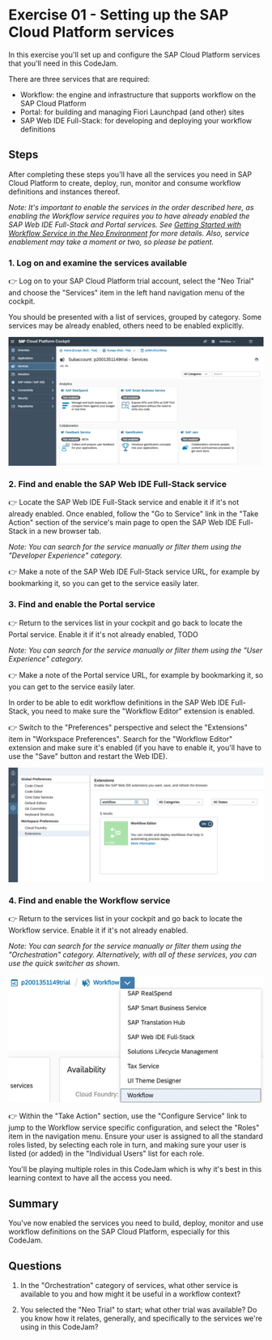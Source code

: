 # Exercise 01 - Setting up the SAP Cloud Platform services

In this exercise you'll set up and configure the SAP Cloud Platform services that you'll need in this CodeJam.

There are three services that are required:

- Workflow: the engine and infrastructure that supports workflow on the SAP Cloud Platform
- Portal: for building and managing Fiori Launchpad (and other) sites
- SAP Web IDE Full-Stack: for developing and deploying your workflow definitions


## Steps

After completing these steps you'll have all the services you need in SAP Cloud Platform to create, deploy, run, monitor and consume workflow definitions and instances thereof.

_Note: It's important to enable the services in the order described here, as enabling the Workflow service requires you to have already enabled the SAP Web IDE Full-Stack and Portal services. See [Getting Started with Workflow Service in the Neo Environment](https://help.sap.com/viewer/f85276c5069a429fa37d1cd352785c25/Cloud/en-US/3805ffa92af64eafb6ceff83716262ba.html) for more details. Also, service enablement may take a moment or two, so please be patient._

### 1. Log on and examine the services available

:point_right: Log on to your SAP Cloud Platform trial account, select the "Neo Trial" and choose the "Services" item in the left hand navigation menu of the cockpit.

You should be presented with a list of services, grouped by category. Some services may be already enabled, others need to be enabled explicitly.

![Services](services.png)

### 2. Find and enable the SAP Web IDE Full-Stack service

:point_right: Locate the SAP Web IDE Full-Stack service and enable it if it's not already enabled. Once enabled, follow the "Go to Service" link in the "Take Action" section of the service's main page to open the SAP Web IDE Full-Stack in a new browser tab.

_Note: You can search for the service manually or filter them using the "Developer Experience" category._

:point_right: Make a note of the SAP Web IDE Full-Stack service URL, for example by bookmarking it, so you can get to the service easily later.

### 3. Find and enable the Portal service

:point_right: Return to the services list in your cockpit and go back to locate the Portal service. Enable it if it's not already enabled, TODO

_Note: You can search for the service manually or filter them using the "User Experience" category._

:point_right: Make a note of the Portal service URL, for example by bookmarking it, so you can get to the service easily later.

In order to be able to edit workflow definitions in the SAP Web IDE Full-Stack, you need to make sure the "Workflow Editor" extension is enabled.

:point_right: Switch to the "Preferences" perspective and select the "Extensions" item in "Workspace Preferences". Search for the "Workflow Editor" extension and make sure it's enabled (if you have to enable it, you'll have to use the "Save" button and restart the Web IDE).

![Workflow Editor extension](workfloweditorextension.png)

### 4. Find and enable the Workflow service

:point_right: Return to the services list in your cockpit and go back to locate the Workflow service. Enable it if it's not already enabled.

_Note: You can search for the service manually or filter them using the "Orchestration" category. Alternatively, with all of these services, you can use the quick switcher as shown._

![using the quick switcher](quickswitcher.png)

:point_right: Within the "Take Action" section, use the "Configure Service" link to jump to the Workflow service specific configuration, and select the "Roles" item in the navigation menu. Ensure your user is assigned to all the standard roles listed, by selecting each role in turn, and making sure your user is listed (or added) in the "Individual Users" list for each role.

You'll be playing multiple roles in this CodeJam which is why it's best in this learning context to have all the access you need.

## Summary

You've now enabled the services you need to build, deploy, monitor and use workflow definitions on the SAP Cloud Platform, especially for this CodeJam.

## Questions

1. In the "Orchestration" category of services, what other service is available to you and how might it be useful in a workflow context?

1. You selected the "Neo Trial" to start; what other trial was available? Do you know how it relates, generally, and specifically to the services we're using in this CodeJam?

